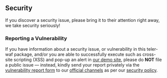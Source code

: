 ## Security

If you discover a security issue, please bring it to their attention right away, we take security seriously!

### Reporting a Vulnerability

If you have information about a security issue, or vulnerability in this teler-waf package, and/or you are able to successfully execute such as cross-site scripting (XSS) and pop-up an alert in [our demo site](https://waf.teler.app), please do **NOT** file a public issue — instead, kindly send your report privately via the [vulnerability report form](https://github.com/3JoB/teler-waf/security/advisories/new) to our [official channels](https://security.kitabisa.com/#official-channels) as per our [security policy](https://security.kitabisa.com/).